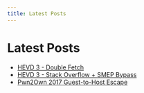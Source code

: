 ```yaml
---
title: Latest Posts
---
```


# Latest Posts

- [HEVD 3 - Double Fetch](/posts/2022/2022-05-21-HEVD3-DoubleFetch/)
- [HEVD 3 - Stack Overflow + SMEP Bypass](/posts/2022/2022-05-14-HEVD3-StackOverflow)
- [Pwn2Own 2017 Guest-to-Host Escape](/posts/2021/2021-11-13-Pwn2Own-2017-Guest-Host-Escape)